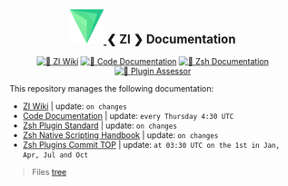 <h2 align="center">
  <a href="https://github.com/z-shell/zi">
    <img src="https://raw.githubusercontent.com/z-shell/zi/main/docs/images/logo.svg" alt="Logo" width="60" height="60">
  </a>
❮ ZI ❯ Documentation
</h2>

<div align="center">

[![📖 ZI Wiki](https://github.com/z-shell/docs/actions/workflows/wiki-zi.yml/badge.svg)](https://github.com/z-shell/docs/actions/workflows/wiki-zi.yml)
[![📖 Code Documentation](https://github.com/z-shell/docs/actions/workflows/code.yml/badge.svg)](https://github.com/z-shell/docs/actions/workflows/code.yml)
[![📖 Zsh Documentation](https://github.com/z-shell/docs/actions/workflows/wiki-zsh.yml/badge.svg)](https://github.com/z-shell/docs/actions/workflows/wiki-zsh.yml)
[![🏅 Plugin Assessor](https://github.com/z-shell/docs/actions/workflows/assessor.yml/badge.svg)](https://github.com/z-shell/docs/actions/workflows/assessor.yml)

</div>

This repository manages the following documentation:

- [ZI Wiki](https://github.com/z-shell/zi/wiki) | update: `on changes`
- [Code Documentation](https://github.com/z-shell/zi/wiki/Code-Documentation) | update: `every Thursday 4:30 UTC`
- [Zsh Plugin Standard](https://github.com/z-shell/zi/wiki/Zsh-Plugin-Standard) | update: `on changes`
- [Zsh Native Scripting Handbook](https://github.com/z-shell/zi/wiki/Zsh-Native-Scripting-Handbook) | update: `on changes`
- [Zsh Plugins Commit TOP](https://github.com/z-shell/zi/wiki/Zsh-Plugins-Commit-TOP) | update: `at 03:30 UTC on the 1st in Jan, Apr, Jul and Oct`

> Files [tree](TREE.md)
